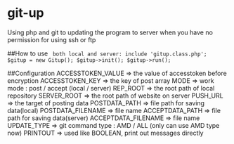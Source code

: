# git-up
Using php and git to updating the program to server when you have no permission for using ssh or ftp

##How to use
<code>
both local and server:
include 'gitup.class.php';
$gitup = new Gitup();
$gitup->init();
$gitup->run();
</code>

##Configuration
     ACCESSTOKEN_VALUE   => the value of accesstoken before encryption
     ACCESSTOKEN_KEY     => the key of post array
     MODE                => work mode : post / accept (local / server)
     REP_ROOT            => the root path of local repository
     SERVER_ROOT         => the root path of website on server
     PUSH_URL            => the target of posting data
     POSTDATA_PATH       => file path for saving data(local)
     POSTDATA_FILENAME   => file name
     ACCEPTDATA_PATH     => file path for saving data(server)
     ACCEPTDATA_FILENAME => file name
     UPDATE_TYPE         => git command type : AMD / ALL (only can use AMD type now)
     PRINTOUT            => used like BOOLEAN, print out messages directly
